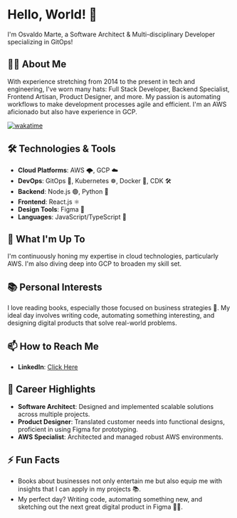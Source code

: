 # Hello, World! 👋

I'm Osvaldo Marte, a Software Architect & Multi-disciplinary Developer specializing in GitOps!

## 👨‍💻 About Me

With experience stretching from 2014 to the present in tech and engineering, I've worn many hats: Full Stack Developer, Backend Specialist, Frontend Artisan, Product Designer, and more. My passion is automating workflows to make development processes agile and efficient. I'm an AWS aficionado but also have experience in GCP.

[![wakatime](https://wakatime.com/badge/user/018b4989-18b5-4110-9b77-bf755e799f80.svg)](https://wakatime.com/@018b4989-18b5-4110-9b77-bf755e799f80)

## 🛠️ Technologies & Tools

- **Cloud Platforms**: AWS 🌩️, GCP ☁️
- **DevOps**: GitOps 🔄, Kubernetes ☸️, Docker 🐳, CDK 🛠️
- **Backend**: Node.js 🟢, Python 🐍
- **Frontend**: React.js ⚛️
- **Design Tools**: Figma 🎨
- **Languages**: JavaScript/TypeScript 📜

## 🌱 What I'm Up To

I'm continuously honing my expertise in cloud technologies, particularly AWS. I'm also diving deep into GCP to broaden my skill set.

## 📚 Personal Interests

I love reading books, especially those focused on business strategies 📖. My ideal day involves writing code, automating something interesting, and designing digital products that solve real-world problems.

## 📫 How to Reach Me

- **LinkedIn**: [Click Here](https://www.linkedin.com/in/ojmarte/)

## 🚀 Career Highlights

- **Software Architect**: Designed and implemented scalable solutions across multiple projects.
- **Product Designer**: Translated customer needs into functional designs, proficient in using Figma for prototyping.
- **AWS Specialist**: Architected and managed robust AWS environments.

## ⚡ Fun Facts

- Books about businesses not only entertain me but also equip me with insights that I can apply in my projects 📚.
- My perfect day? Writing code, automating something new, and sketching out the next great digital product in Figma 🎨🤖.

